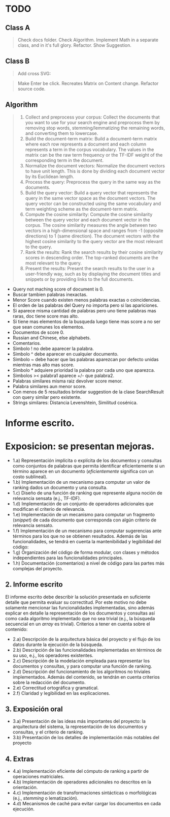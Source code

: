 # TODO
## Class A
> Check docs folder.
> Check Algorithm.
> Implement Math in a separate class, and in it's full glory.
> Refactor.
> Show Suggestion.

## Class B
> Add cross SVG:
<!-- <svg xmlns="http://www.w3.org/2000/svg" fill="lightgray" viewBox="0 0 24 24" width="24" height="24">
	<path d="M19 6.41L17.59 5 12 10.59 6.41 5 5 6.41 10.59 12 5 17.59 6.41 19 12 13.41 17.59 19 19 17.59 13.41 12z"/>
</svg> -->
> Make Enter be click.
> Recreates Matrix on Content change.
> Refactor source code.

## Algorithm
> 1. Collect and preprocess your corpus: Collect the documents that you want to use for your search engine and preprocess them by removing stop words, stemming/lemmatizing the remaining words, and converting them to lowercase.
> 2. Build the document-term matrix: Build a document-term matrix where each row represents a document and each column represents a term in the corpus vocabulary. The values in the matrix can be the raw term frequency or the TF-IDF weight of the corresponding term in the document. 
> 3. Normalize the document vectors: Normalize the document vectors to have unit length. This is done by dividing each document vector by its Euclidean length.
> 4. Process the query: Preprocess the query in the same way as the documents.
> 5. Build the query vector: Build a query vector that represents the query in the same vector space as the document vectors. The query vector can be constructed using the same vocabulary and term weighting scheme as the document-term matrix.
> 6. Compute the cosine similarity: Compute the cosine similarity between the query vector and each document vector in the corpus. The cosine similarity measures the angle between two vectors in a high-dimensional space and ranges from -1 (opposite directions) to 1 (same direction). The document vectors with the highest cosine similarity to the query vector are the most relevant to the query.
> 7. Rank the results: Rank the search results by their cosine similarity scores in descending order. The top-ranked documents are the most relevant to the query.
> 8. Present the results: Present the search results to the user in a user-friendly way, such as by displaying the document titles and snippets or by providing links to the full documents.





<!-- 
- No podemos limitarnos a los documentos donde aparece exactamente la frase introducida por el usuario.
- En primer lugar, el usuario puede buscar no solo una palabra sino en general una frase cualquiera.
- Si no aparecen todas las palabras de la frase en un documento, pero al menos aparecen algunas, este documento también queremos que sea devuelto, pero con un
`score` menor mientras menos palabras aparezcan.
- El orden en que aparezcan en el documento los términos del `query` en general no debe importar, ni siquiera que aparezcan en lugares totalmente diferentes del documento.
- Si en diferentes documentos aparecen la misma cantidad de palabras de la consulta, (por ejemplo, 2 de las 3 palabras de la consulta `"algoritmos de ordenación"`), pero uno de ellos contiene una palabra más rara (por ejemplo, `"ordenación"` es más rara que `"algoritmos"` porque aparece en menos documentos), el documento con palabras más raras debe tener un `score` más alto, porque es una respuesta más específica.
- De la misma forma, si un documento tiene más términos de la consulta que otro, en general debería tener un `score` más alto (a menos que sean términos menos relevantes).
- Algunas palabras excesivamente comunes como las preposiciones, conjunciones, etc., deberían ser ignoradas por completo ya que aparecerán en la inmensa mayoría de los documentos (esto queremos que se haga de forma automática, o sea, que no haya una lista cableada de palabras a ignorar, sino que se computen de los documentos).

## Funcionalidades opcionales
- Un símbolo `!` delante de una palabra (e.j., `"algoritmos de búsqueda !ordenación"`) indica que esa palabra **no debe aparecer** en ningún documento que sea devuelto.
- Un símbolo `^` delante de una palabra (e.j., `"algoritmos de ^ordenación"`) indica que esa palabra **tiene que aparecer** en cualquier documento que sea devuelto.
- Un símbolo `~` entre dos o más términos indica que esos términos deben **aparecer cerca**, o sea, que mientras más cercanos estén en el documento mayor será la relevancia. Por ejemplo, para la búsqueda `"algoritmos ~ ordenación"`, mientras más cerca están las palabras `"algoritmo"` y `"ordenación"`, más alto debe ser el `score` de ese documento.
- Cualquier cantidad de símbolos `*` delante de un término indican que ese término es más importante, por lo que su influencia en el `score` debe ser mayor que la tendría normalmente (este efecto será acumulativo por cada `*`, por ejemplo `"algoritmos de **ordenación"` indica que la palabra `"ordenación"` tiene dos veces más prioridad que `"algoritmos"`).

- Si las palabras exactas no aparecen, pero aparecen palabras derivadas de la misma raíz, también queremos devolver esos documentos (por ejemplo, si no está `"ordenación"` pero estar `"ordenados"`, ese documento puede devolverse pero con un `score` menor).
- Si aparecen palabras relacionadas aunque no tengan la misma raíz (por ejemplo si la búsqueda es `"computadora"` y el documento tiene `"ordenador"`), también queremos devolver esos documentos pero con menor `score` que si apareciera la palabra exacta o una de la misma raíz. -->

- Query not maching score of document is 0.
- Buscar tambien palabras inexactas.
- Menor Score cuando existen menos palabras exactas o coincidencias.
- El orden de las palabras del Query no importa pero si las apariciones.
- Si aparece misma cantidad de palabras pero uno tiene palabras mas raras, doc tiene score mas alto.
- Si tiene mas elementos de la busqueda luego tiene mas score a no ser que sean comunes los elementos.
- Documentos de score 0.
- Russian and Chinese, else alphabets.
- Comentarios.
- Simbolo ! no debe aparecer la palabra.
- Simbolo ^ debe aparecer en cualquier documento.
- Simbolo ~ debe hacer que las palabras aparezcan por defecto unidas mientras mas alto mas score.
- Simbolo * adquiere prioridad la palabra por cada uno que aparezca.
- Simbolos >< palabra1 aparece +/- que palabra2.
- Palabras similares misma raiz devolver score menor.
- Palabra similares aun menor score.
- Con menos de 5 resultados brindar suggestion de la clase SearchResult con query similar pero existente.
- Strings similares: Distancia Levenshtein, Similitud cosénica.
# Informe escrito.
# Exposicion: se presentan mejoras.
- 1.a) Representación implícita o explícita de los documentos y consultas como conjuntos de palabras que permita identificar eficientemente si un término aparece en un documento (_eficientemente_ significa con un costo sublineal).
- 1.b) Implementación de un mecanismo para computar un valor de ranking dados un documento y una consulta.
- 1.c) Diseño de una función de ranking que represente alguna noción de relevancia sensata (e.j., TF-IDF).
- 1.d) Implementación de un conjunto de operadores adicionales que modifican el criterio de relevancia.
- 1.e) Implementación de un mecanismo para computar un fragmento (_snippet_) de cada documento que corresponda con algún criterio de relevancia sensato.
- 1.f) Implementación de un mecanismo para computar sugerencias ante términos para los que no se obtienen resultados.
Además de las funcionalidades, se tendrá en cuenta la mantenibilidad y legibilidad del código:
- 1.g) Organización del código de forma modular, con clases y métodos independientes para las funcionalidades principales.
- 1.h) Documentación (comentarios) a nivel de código para las partes más complejas del proyecto.
## 2. Informe escrito
El informe escrito debe describir la solución presentada en suficiente detalle que permita evaluar su correctitud. Por este motivo no debe solamente mencionar las funcionalidades implementadas, sino además explicar en detalle la representación de los documentos y consultas así como cada algoritmo implementado que no sea trivial (e.j., la búsqueda secuencial en un *array* es trivial).
Criterios a tener en cuenta sobre el contenido:
- 2.a) Descripción de la arquitectura básica del proyecto y el flujo de los datos durante la ejecución de la búsqueda.
- 2.b) Descripción de las funcionalidades implementadas en términos de su uso, e.j., los operadores existentes.
- 2.c) Descripción de la modelación empleada para representar los documentos y consultas, y para computar una función de ranking.
- 2.d) Descripción del funcionamiento de los algoritmos no triviales implementados.
Además del contenido, se tendrán en cuenta criterios sobre la redacción del documento.
- 2.e) Correctitud ortográfica y gramatical.
- 2.f) Claridad y legibilidad en las explicaciones.
## 3. Exposición oral
- 3.a) Presentación de las ideas más importantes del proyecto: la arquitectura del sistema, la representación de los documentos y consultas, y el criterio de ranking.
- 3.b) Presentación de los detalles de implementación más notables del proyecto
## 4. Extras
- 4.a) Implementación eficiente del cómputo de ranking a partir de operaciones matriciales.
- 4.b) Implementación de operadores adicionales no descritos en la orientación.
- 4.c) Implementación de transformaciones sintácticas o morfológicas (e.j., _stemming_ o lematización).
- 4.d) Mecanismos de caché para evitar cargar los documentos en cada ejecución.